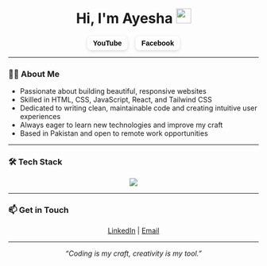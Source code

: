 <h1 align="center">
  Hi, I'm Ayesha
  <img src="https://media.giphy.com/media/hvRJCLFzcasrR4ia7z/giphy.gif" alt="waving hand" width="30" />
</h1>
 <p align="center">
 <p align="center">
  <a href="https://www.youtube.com/channel/YourChannelID" target="_blank" style="text-decoration:none;">
    <span style="background:#fff; padding:6px 12px; border-radius:8px; box-shadow: 0 2px 6px rgba(0,0,0,0.15); color:black; font-weight:bold; font-family:sans-serif; display: inline-block;">
      YouTube
    </span>
  </a>
  &nbsp;&nbsp;
  <a href="https://www.facebook.com/YourProfile" target="_blank" style="text-decoration:none;">
    <span style="background:#fff; padding:6px 12px; border-radius:8px; box-shadow: 0 2px 6px rgba(0,0,0,0.15); color:black; font-weight:bold; font-family:sans-serif; display: inline-block;">
      Facebook
    </span>
  </a>
</p>

</p>


---

### 👩‍💻 About Me

- Passionate about building beautiful, responsive websites  
- Skilled in HTML, CSS, JavaScript, React, and Tailwind CSS  
- Dedicated to writing clean, maintainable code and creating intuitive user experiences  
- Always eager to learn new technologies and improve my craft  
- Based in Pakistan and open to remote work opportunities  

---

### 🛠️ Tech Stack

<p align="center">
  <img src="https://skillicons.dev/icons?i=html,css,js,react,tailwind,git,github,vscode" />
</p>

---

### 📫 Get in Touch

<p align="center">
  <a href="https://www.linkedin.com/in/ayeshaowais0001122333/" target="_blank">LinkedIn</a> | 
  <a href="mailto:ayesha.dev@example.com">Email</a>
</p>



<p align="center">
 
</p>

---

<p align="center"><i>“Coding is my craft, creativity is my tool.”</i></p>
